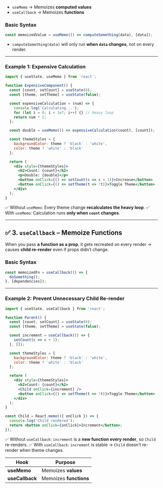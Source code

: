 
* `useMemo` → Memoizes **computed values**
* `useCallback` → Memoizes **functions**

### **Basic Syntax**

```jsx
const memoizedValue = useMemo(() => computeSomething(data), [data]);
```

* `computeSomething(data)` will only run **when `data` changes**, not on every render.

---

### **Example 1: Expensive Calculation**

```jsx
import { useState, useMemo } from 'react';

function ExpensiveComponent() {
  const [count, setCount] = useState(0);
  const [theme, setTheme] = useState(false);

  const expensiveCalculation = (num) => {
    console.log('Calculating...');
    for (let i = 0; i < 1e7; i++) {} // heavy loop
    return num * 2;
  };

  const double = useMemo(() => expensiveCalculation(count), [count]);

  const themeStyles = {
    backgroundColor: theme ? 'black' : 'white',
    color: theme ? 'white' : 'black'
  };

  return (
    <div style={themeStyles}>
      <h2>Count: {count}</h2>
      <p>Double: {double}</p>
      <button onClick={() => setCount(c => c + 1)}>Increase</button>
      <button onClick={() => setTheme(t => !t)}>Toggle Theme</button>
    </div>
  );
}
```

✅ Without `useMemo`: Every theme change **recalculates the heavy loop**.
✅ With `useMemo`: Calculation runs **only when `count` changes**.

---

## ✅ 3. `useCallback` – Memoize Functions

When you pass **a function as a prop**, it gets recreated on every render → causes **child re-render** even if props didn’t change.

### **Basic Syntax**

```jsx
const memoizedFn = useCallback(() => {
  doSomething();
}, [dependencies]);
```

---

### **Example 2: Prevent Unnecessary Child Re-render**

```jsx
import { useState, useCallback } from 'react';

function Parent() {
  const [count, setCount] = useState(0);
  const [theme, setTheme] = useState(false);

  const increment = useCallback(() => {
    setCount(c => c + 1);
  }, []);

  const themeStyles = {
    backgroundColor: theme ? 'black' : 'white',
    color: theme ? 'white' : 'black'
  };

  return (
    <div style={themeStyles}>
      <h2>Count: {count}</h2>
      <Child onClick={increment} />
      <button onClick={() => setTheme(t => !t)}>Toggle Theme</button>
    </div>
  );
}

const Child = React.memo(({ onClick }) => {
  console.log('Child rendered');
  return <button onClick={onClick}>Increment</button>;
});
```

✅ Without `useCallback`: `increment` is a **new function every render**, so `Child` re-renders.
✅ With `useCallback`: `increment` is stable → `Child` doesn’t re-render when theme changes.

| Hook            | Purpose                |
| --------------- | ---------------------- |
| **useMemo**     | Memoizes **values**    |
| **useCallback** | Memoizes **functions** |
